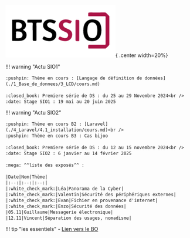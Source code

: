 ![logo BTS](./images/logo-bts-sio-300x143.png){ .center width=20%}

!!! warning "Actu SIO1"

    :pushpin: Thème en cours : [Langage de définition de données](./1_Base_de_donnees/3_LCD/cours.md)

    :closed_book: Premiere série de DS : du 25 au 29 Novembre 2024<br />
    :date: Stage SIO1 : 19 mai au 20 juin 2025


!!! warning "Actu SIO2"

    :pushpin: Thème en cours B2 : [Laravel](./4_Laravel/4.1_installation/cours.md)<br />
    :pushpin: Thème en cours B3 : Cas bijoo

    :closed_book: Premiere série de DS : du 12 au 15 novembre 2024<br />
    :date: Stage SIO2 : 6 janvier au 14 février 2025

    :mega: ^^liste des exposés^^ :

    |Date|Nom|Thème|
    |:--:|:--:|:--:|
    |:white_check_mark:|Léa|Panorama de la Cyber|
    |:white_check_mark:|Valentin|Sécurité des périphériques externes|
    |:white_check_mark:|Evan|Fichier en provenance d'internet|
    |:white_check_mark:|Enzo|Sécurité des données|
    |05.11|Guillaume|Messagerie électronique|
    |12.11|Vincent|Séparation des usages, nomadisme|


!!! tip "les essentiels"
    - [Lien vers le BO](https://www.reseaucerta.org/sites/default/files/sio/BTS_ServicesInformatiquesOrganisations2019.pdf)
